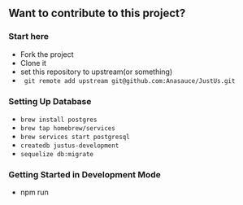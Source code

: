 ## Want to contribute to this project?

### Start here
- Fork the project
- Clone it
- set this repository to upstream(or something)
- ``` git remote add upstream git@github.com:Anasauce/JustUs.git```

### Setting Up Database
- ``` brew install postgres ```
- ``` brew tap homebrew/services ```
- ``` brew services start postgresql ```
- ``` createdb justus-development ```
- ``` sequelize db:migrate ```

### Getting Started in Development Mode
- npm run 
